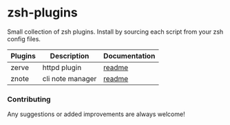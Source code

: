 zsh-plugins
===========

Small collection of zsh plugins. Install by sourcing each script from your zsh config files.

| Plugins | Description      | Documentation             |
|---------|------------------|---------------------------|
| zerve   | httpd plugin     | [readme](./docs/zerve.md) |
| znote   | cli note manager | [readme](./docs/znote.md) |


### Contributing
Any suggestions or added improvements are always welcome!
